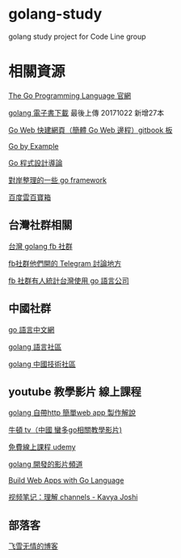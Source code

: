 # golang-study
golang study project for Code Line group

# 相關資源
[The Go Programming Language 官網](https://golang.org/)

[golang 電子書下載](https://drive.google.com/drive/folders/0BwhPyk1glgffS25Dd2FCclFRR0k?usp=sharing) 最後上傳 20171022 新增27本

[Go Web 快建網頁（簡體 Go Web 邊程）gitbook 板](http://dmdgeeker.com/goBook/)

[Go by Example](https://gobyexample.com/)

[Go 程式設計導論](http://golang-zhtw.netdpi.net/)

[對岸整理的一些 go framework](http://www.open-open.com/lib/view/open1404741891325.html)

[百度雲百寶箱](https://pan.baidu.com/s/1i5Cb3yH#list/path=%2F)

## 台灣社群相關
[台灣 golang fb 社群](https://www.facebook.com/groups/269001993248363/)

[fb社群他們開的 Telegram 討論地方](https://t.me/golangtw)

[fb 社群有人統計台灣使用 go 語言公司](https://github.com/golangtw/jobs/issues/11)

## 中國社群
[go 語言中文網](https://studygolang.com/)

[golang 語言社區](http://www.golang.ltd/)

[golang 中國技術社區](https://gocn.io/)

## youtube  教學影片 線上課程
[golang 自帶http 簡單web app 製作解說](https://github.com/KnightFlyer/knightFly-blogs/blob/master/golang/simpleWebApp.md)

[牛頓 tv（中國 蠻多go相關教學影片)](http://www.newton.tv/uya/index.html)

[免費線上課程 udemy](https://www.udemy.com/goprogramming/)

[golang 開發的影片頻道](https://www.youtube.com/channel/UC_BzFbxG2za3bp5NRRRXJSw)

[Build Web Apps with Go Language](https://www.youtube.com/watch?time_continue=32&v=Vlie-srOU8c)

[视频笔记：理解 channels - Kavya Joshi ](https://blog.lab99.org/post/golang-2017-10-04-video-understanding-channels.html?utm_content=buffer72b88&utm_medium=social&utm_source=facebook.com&utm_campaign=buffer)

## 部落客
[飞雪无情的博客](http://www.flysnow.org/)

